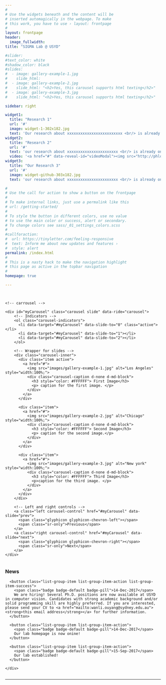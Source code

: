 ```yaml
---
#
# Use the widgets beneath and the content will be
# inserted automagically in the webpage. To make
# this work, you have to use › layout: frontpage
#
layout: frontpage
header:
  image_fullwidth:
title: "SIGMA Lab @ USYD"

#slider:
#text_color: white
#shadow_color: black
#slides: 
#  - image: gallery-example-1.jpg
#    slide_html:
#  - image: gallery-example-2.jpg
#    slide_html: "<h2>Yes, this carousel supports html texting</h2>"
#  - image: gallery-example-3.jpg
#    slide_html: "<h2>Yes, this carousel supports html texting</h2>"

sidebar: right

widget1:
  title: "Research 1"
  url: '#'
  image: widget-1-302x182.jpg
  text: 'Our research about xxxxxxxxxxxxxxxxxxxxxxxxx <br/> is already online!'
widget2:
  title: "Research 2"
  url: '#'
  text: 'our research about xxxxxxxxxxxxxxxxxxxxxxx <br/> is already online!'
  video: '<a href="#" data-reveal-id="videoModal"><img src="http://phlow.github.io/feeling-responsive/images/start-video-feeling-responsive-302x182.jpg" width="302" height="182" alt=""/></a>'
widget3:
  title: "Our Research 3"
  url: '#'
  image: widget-github-303x182.jpg
  text: 'our research about xxxxxxxxxxxxxxxxxxxxxxx <br/> is already online!'

#
# Use the call for action to show a button on the frontpage
#
# To make internal links, just use a permalink like this
# url: /getting-started/
#
# To style the button in different colors, use no value
# to use the main color or success, alert or secondary.
# To change colors see sass/_01_settings_colors.scss
#
#callforaction:
#  url: https://tinyletter.com/feeling-responsive
#  text: Inform me about new updates and features ›
#  style: alert
permalink: /index.html
#
# This is a nasty hack to make the navigation highlight
# this page as active in the topbar navigation
#
homepage: true

---
```


<!-- Logo & header -->
<!-- <div class="row" style="margin-top: 15px">
  <div class="column small-2">
    <img src="assets/img/favicon-usyd.png" width="120" height="128">
  </div>
  <div class="column small-10">
    <div class="row">
      <h1> SIGMA Lab </h1>
    </div>
    <div class="row">
      <h3 style="margin-top: 30px"> <span style="color: #00AAAA">S</span>ydney <span style="color: #00AAAA">I</span>ntelli<span style="color: #00AAAA">G</span>ent <span style="color: #00AAAA">M</span>ultimedi<span style="color: #00AAAA">A</span>, The University of Sydney</h3>
    </div>
  </div>
    
</div>
 -->



<div class="row main-content" style= " margin-top: 30px">
  <div class="column small-9">
    
    <!-- carrousel -->

    <div id="myCarousel" class="carousel slide" data-ride="carousel">
        <!-- Indicators -->
        <ol class="carousel-indicators">
          <li data-target="#myCarousel" data-slide-to="0" class="active"></li>
          <li data-target="#myCarousel" data-slide-to="1"></li>
          <li data-target="#myCarousel" data-slide-to="2"></li>
        </ol>

        <!-- Wrapper for slides -->
        <div class="carousel-inner">
          <div class="item active">
            <a href="#">
              <img src="images/gallery-example-1.jpg" alt="Los Angeles" style="width:100%;">
              <div class="carousel-caption d-none d-md-block">
                <h3 style="color: #FFFFFF"> First Image</h3>
                <p> caption for the first image. </p>
              </div>
            </a>
          </div>

          <div class="item">
            <a href="#">
              <img src="images/gallery-example-2.jpg" alt="Chicago" style="width:100%;">
              <div class="carousel-caption d-none d-md-block">
                <h3 style="color: #FFFFFF"> Second Image</h3>
                <p> caption for the second image.</p>
              </div>
            </a>
          </div>
        
          <div class="item">
            <a href="#">
              <img src="images/gallery-example-3.jpg" alt="New york" style="width:100%;">
              <div class="carousel-caption d-none d-md-block">
                <h3 style="color: #FFFFFF"> Third Image</h3>
                <p>caption for the third image. </p>
              </div>
            </a>
          </div>
        </div>

        <!-- Left and right controls -->
        <a class="left carousel-control" href="#myCarousel" data-slide="prev">
          <span class="glyphicon glyphicon-chevron-left"></span>
          <span class="sr-only">Previous</span>
        </a>
        <a class="right carousel-control" href="#myCarousel" data-slide="next">
          <span class="glyphicon glyphicon-chevron-right"></span>
          <span class="sr-only">Next</span>
        </a>
    </div>
  </div>
  <div class="column small-3">
    <h3>News</h3>
    <div class="list-group" style="margin-left=0">

      <button class="list-group-item list-group-item-action list-group-item-success">
        <span class="badge badge-default badge-pill">14-Dec-2017</span>
        We are hiring! Several Ph.D. positions are now available at USYD in computer vision. Candidates with strong academic background and/or solid programming skill are highly preferred. If you are interested, please send your CV to <a href="mailto:wanli.ouyang@sydney.edu.au"><strong>this email address</strong></a> for further information.
      </button>
      
      <button class="list-group-item list-group-item-action">
        <span class="badge badge-default badge-pill">14-Dec-2017</span>
        Our lab homepage is now onine!
      </button>

      <button class="list-group-item list-group-item-action">
        <span class="badge badge-default badge-pill">15-Sep-2017</span>
        Our lab established!
      </button>

    </div>
  </div>
</div>

---
